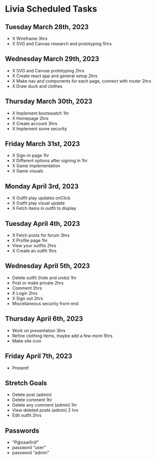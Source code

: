# Livia Scheduled Tasks

## Tuesday March 28th, 2023
- X Wireframe 3hrs
- X SVG and Canvas research and prototyping 5hrs

## Wednesday March 29th, 2023
- X SVG and Canvas prototyping 2hrs
- X Create react app and general setup 2hrs
- X Make nav and components for each page, connect with router 2hrs
- X Draw duck and clothes

## Thursday March 30th, 2023
- X Implement bootswatch 1hr
- X Homepage 2hrs
- X Create account 3hrs
- X Implement some security

## Friday March 31st, 2023
- X Sign-in page 1hr
- X Different options after signing in 1hr
- X Game implementation
- X Game visuals

## Monday April 3rd, 2023
- X Outfit play updates onClick
- X Outfit play visual update
- X Fetch items in outfit to display

## Tuesday April 4th, 2023
- X Fetch posts for forum 3hrs
- X Profile page 1hr
- View your outfits 2hrs
- X Create an outfit 1hrs

## Wednesday April 5th, 2023
- Delete outfit (hide and undo) 1hr
- Post or make private 2hrs
- Comment 2hrs
- X Login 2hrs
- X Sign out 2hrs
- Miscellaneous security front-end


## Thursday April 6th, 2023
- Work on presentation 3hrs
- Refine clothing items, maybe add a few more 5hrs
- Make site icon

## Friday April 7th, 2023
- Present!

## Stretch Goals
- Delete post (admin)
- Delete comment 1hr
- Delete any comment (admin) 1hr
- View deleted posts (admin) 2 hrs
- Edit outfit 2hrs

## Passwords
- "P@ssw0rd!"
- password "user"
- password "admin"